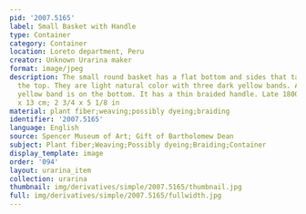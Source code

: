 ```yaml
---
pid: '2007.5165'
label: Small Basket with Handle
type: Container
category: Container
location: Loreto department, Peru
creator: Unknown Urarina maker
format: image/jpeg
description: The small round basket has a flat bottom and sides that taper toward
  the top. They are light natural color with three dark yellow bands. Another dark
  yellow band is on the bottom. It has a thin braided handle. Late 1800s-1996.&nbsp;7
  x 13 cm; 2 3/4 x 5 1/8 in
material: plant fiber;weaving;possibly dyeing;braiding
identifier: '2007.5165'
language: English
source: Spencer Museum of Art; Gift of Bartholomew Dean
subject: Plant fiber;Weaving;Possibly dyeing;Braiding;Container
display_template: image
order: '094'
layout: urarina_item
collection: urarina
thumbnail: img/derivatives/simple/2007.5165/thumbnail.jpg
full: img/derivatives/simple/2007.5165/fullwidth.jpg
---
```

